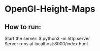 # OpenGl-Height-Maps

## How to run:
Start the server: $ python3 -m http.server <br>
Server runs at localhost:8000/index.html
